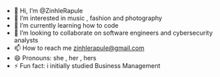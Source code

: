 - 👋 Hi, I’m @ZinhleRapule
- 👀 I’m interested in music , fashion and photography
- 🌱 I’m currently learning how to code
- 💞️ I’m looking to collaborate on software engineers and cybersecurity analysts
- 📫 How to reach me zinhlerapule@gmail.com
- 😄 Pronouns: she , her , hers
- ⚡ Fun fact: i initially studied Business Management

<!---
ZinhleRapule/ZinhleRapule is a ✨ special ✨ repository because its `README.md` (this file) appears on your GitHub profile.
You can click the Preview link to take a look at your changes.
--->
